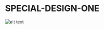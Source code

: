 # SPECIAL-DESIGN-ONE
![alt text](https://awesomescreenshot.s3.amazonaws.com/image/3677370/32348204-676db649dc290ee437008310e7bcf1dc.png?X-Amz-Algorithm=AWS4-HMAC-SHA256&X-Amz-Credential=AKIAJSCJQ2NM3XLFPVKA%2F20220913%2Fus-east-1%2Fs3%2Faws4_request&X-Amz-Date=20220913T090307Z&X-Amz-Expires=28800&X-Amz-SignedHeaders=host&X-Amz-Signature=78dc406468da74115c75c0a65aad17ef93242a4bbc678b089decfd5af9b36340)
